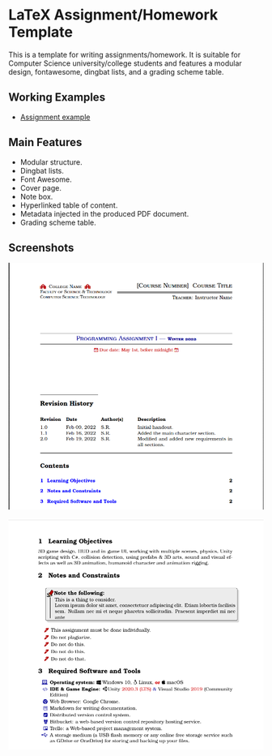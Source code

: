 # LaTeX Assignment/Homework Template
This is a template for writing assignments/homework. It is suitable for Computer Science university/college students and features a modular design, fontawesome, dingbat lists, and a grading scheme table.

## Working Examples
* [Assignment example](examples/Assignment-Example.pdf)

## Main Features

- Modular structure.
- Dingbat lists.
- Font Awesome.
- Cover page.
- Note box.
- Hyperlinked table of content.
- Metadata injected in the produced PDF document.
- Grading scheme table.
## Screenshots
![Cover page](screenshots/cover-page.png)  ​
![Fontawesome and information box](screenshots/notes-fontawesome.png)  ​




